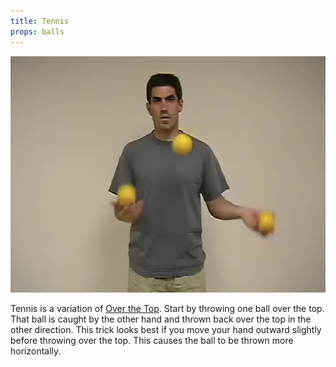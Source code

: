 ```yaml
---
title: Tennis
props: balls
---
```


![Tennis](site/videos/poster/tennis.jpg)

Tennis is a variation of [Over the Top](site/en/overthetop/README.md). Start by throwing one ball over the top. That ball is caught by the other hand and thrown back over the top in the other direction. This trick looks best if you move your hand outward slightly before throwing over the top. This causes the ball to be thrown more horizontally.

